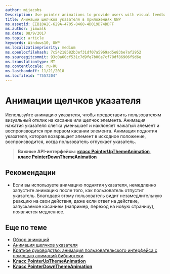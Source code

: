 ```yaml
---
author: mijacobs
Description: Use pointer animations to provide users with visual feedback when the user taps on an item.
title: Анимации щелчков указателя в приложениях UWP
ms.assetid: EEB10A2C-629A-4705-8468-4D019D74DDFF
ms.author: jimwalk
ms.date: 08/9/2017
ms.topic: article
keywords: Windows10, UWP
ms.localizationpriority: medium
ms.openlocfilehash: 7c54218582b3ef31df07a5969ad5e83be7af2952
ms.sourcegitcommit: 93c0a60cf531c7d9fe7b00e7cf78df86906f9d6e
ms.translationtype: MT
ms.contentlocale: ru-RU
ms.lasthandoff: 11/21/2018
ms.locfileid: "7557204"
---
```

# <a name="pointer-click-animations"></a>Анимации щелчков указателя



Используйте анимацию указателя, чтобы предоставить пользователям визуальный отклик на касание или щелчок элемента. Анимация нажатия указателя слегка уменьшает и наклоняет нажатый элемент и воспроизводится при первом касании элемента. Анимация поднятия указателя, которая возвращает элемент в исходное положение, воспроизводится, когда пользователь отпускает указатель.


> **Важные API-интерфейсы**: [**класс PointerUpThemeAnimation**](https://msdn.microsoft.com/library/windows/apps/hh969168), [**класс PointerDownThemeAnimation**](https://msdn.microsoft.com/library/windows/apps/hh969164)


## <a name="dos-and-donts"></a>Рекомендации

-   Если вы используете анимацию поднятия указателя, немедленно запустите анимацию после того, как пользователь отпустит указатель. Благодаря этому пользователь видит незамедлительную реакцию на свои действия, даже если ответ на действие, запускаемое касанием (например, переход на новую страницу), появляется медленнее.

## <a name="related-articles"></a>Еще по теме

* [Обзор анимаций](https://msdn.microsoft.com/library/windows/apps/mt187350)
* [Анимация щелчков указателя](https://msdn.microsoft.com/library/windows/apps/xaml/jj649432)
* [Краткое руководство: анимация пользовательского интерфейса с помощью анимаций библиотеки](https://msdn.microsoft.com/library/windows/apps/xaml/hh452703)
* [**Класс PointerUpThemeAnimation**](https://msdn.microsoft.com/library/windows/apps/hh969168)
* [**Класс PointerDownThemeAnimation**](https://msdn.microsoft.com/library/windows/apps/hh969164)

 

 




